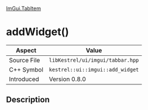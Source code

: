 [ImGui.TabItem](index)
# addWidget()
| Aspect | Value |
| --- | --- |
| Source File | `libKestrel/ui/imgui/tabbar.hpp` |
| C++ Symbol | `kestrel::ui::imgui::add_widget` |
| Introduced | Version 0.8.0 |
## Description

